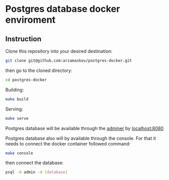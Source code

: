 # Postgres database docker enviroment

## Instruction

Clone this repository into your desired destination:

```bash
git clone git@github.com:arzamaskov/postgres-docker.git
```

then go to the cloned directory:

```bash
cd postgres-docker
```

Building:

```bash
make build
```

Serving:

```bash
make serve
```

Postgres database will be available through the [adminer](https://www.adminer.org/) by [localhost:8080](http://localhost:8080)

Postgres database also will by available through the console. For that it needs to connect the docker container followed command:

```bash
make console
```

then conneсt the database:

```bash
psql -U admin -d [database]
```
